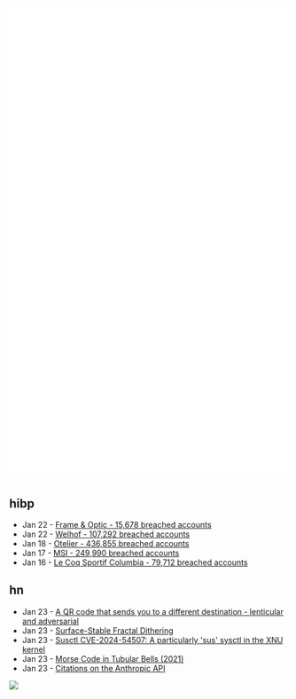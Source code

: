![Metrics](https://raw.githubusercontent.com/phixion/phixion/master/metrics.svg)

## hibp

<!--
for https://github.com/phixion/phixion/blob/main/.github/workflows/feeds.yml
-->
<!--START_SECTION:haveibeenpwnd-->
- Jan 22 - [Frame & Optic - 15,678 breached accounts](https://haveibeenpwned.com/PwnedWebsites#FrameAndOptic)
- Jan 22 - [Welhof - 107,292 breached accounts](https://haveibeenpwned.com/PwnedWebsites#Welhof)
- Jan 18 - [Otelier - 436,855 breached accounts](https://haveibeenpwned.com/PwnedWebsites#Otelier)
- Jan 17 - [MSI - 249,990 breached accounts](https://haveibeenpwned.com/PwnedWebsites#MSI)
- Jan 16 - [Le Coq Sportif Columbia - 79,712 breached accounts](https://haveibeenpwned.com/PwnedWebsites#LeCoqSportif)
<!--END_SECTION:haveibeenpwnd-->

## hn

<!--
for https://github.com/phixion/phixion/blob/main/.github/workflows/feeds.yml
-->
<!--START_SECTION:hn-->
- Jan 23 - [A QR code that sends you to a different destination - lenticular and adversarial](https://mstdn.social/@isziaui/113874436953157913)
- Jan 23 - [Surface-Stable Fractal Dithering](https://github.com/runevision/Dither3D)
- Jan 23 - [Susctl CVE-2024-54507: A particularly 'sus' sysctl in the XNU kernel](https://jprx.io/cve-2024-54507/)
- Jan 23 - [Morse Code in Tubular Bells (2021)](https://madpsy.uk/link-between-the-soundtrack-of-the-exorcist-and-amateur-radio/)
- Jan 23 - [Citations on the Anthropic API](https://www.anthropic.com/news/introducing-citations-api)
<!--END_SECTION:hn-->

<!--
for https://yhype.me
-->
![](https://hit.yhype.me/github/profile?user_id=13013670)
